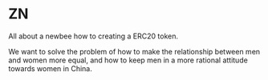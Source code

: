 # ZN
All about a newbee how to creating a ERC20 token.

We want to solve the problem of how to make the relationship between men and women more equal, and how to keep men in a more rational attitude towards women in China.
